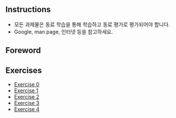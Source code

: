 ## Instructions
- 모든 과제물은 동료 학습을 통해 학습하고 동료 평가로 평가되어야 합니다.
- Google, man page, 인터넷 등을 참고하세요.

## Foreword

## Exercises
- [Exercise 0](./ex00.md)
- [Exercise 1](./ex01.md)
- [Exercise 2](./ex02.md)
- [Exercise 3](./ex03.md)
- [Exercise 4](./ex04.md)